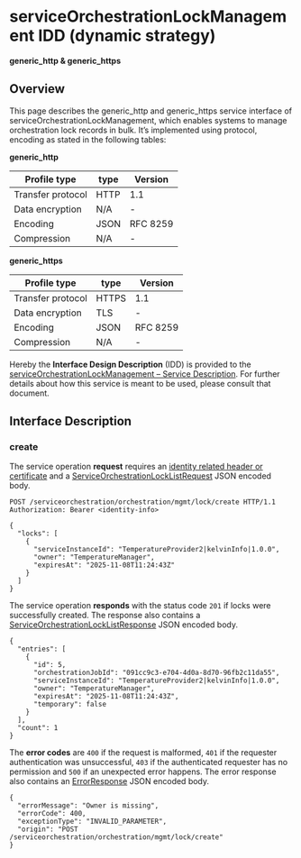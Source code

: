 # serviceOrchestrationLockManagement IDD (dynamic strategy)
**generic_http & generic_https**

## Overview

This page describes the generic_http and generic_https service interface of serviceOrchestrationLockManagement, which enables systems to manage orchestration lock records in bulk. It’s implemented using protocol, encoding as stated in the following tables:

**generic_http**

Profile type | type | Version
--- | --- | ---
Transfer protocol | HTTP | 1.1
Data encryption | N/A | -
Encoding | JSON | RFC 8259
Compression | N/A | -

**generic_https**

Profile type | type | Version
--- | --- | ---
Transfer protocol | HTTPS | 1.1
Data encryption | TLS | -
Encoding | JSON | RFC 8259
Compression | N/A | -

Hereby the **Interface Design Description** (IDD) is provided to the [serviceOrchestrationLockManagement – Service Description](../../assets/sd/5_0_0/service-orchestration-lock-management_sd.pdf). For further details about how this service is meant to be used, please consult that document.

## Interface Description

### create

The service operation **request** requires an [identity related header or certificate](../authentication_policy.md/#http) and a [ServiceOrchestrationLockListRequest](../data-models/service-orchestration-lock-list-request.md) JSON encoded body.

```
POST /serviceorchestration/orchestration/mgmt/lock/create HTTP/1.1
Authorization: Bearer <identity-info>

{
  "locks": [
    {
      "serviceInstanceId": "TemperatureProvider2|kelvinInfo|1.0.0",
      "owner": "TemperatureManager",
      "expiresAt": "2025-11-08T11:24:43Z"
    }
  ]
}
```

The service operation **responds** with the status code `201` if locks were successfully created. The response also contains a [ServiceOrchestrationLockListResponse](../data-models/service-orchestration-lock-list-response.md) JSON encoded body.

```
{
  "entries": [
    {
      "id": 5,
      "orchestrationJobId": "091cc9c3-e704-4d0a-8d70-96fb2c11da55",
      "serviceInstanceId": "TemperatureProvider2|kelvinInfo|1.0.0",
      "owner": "TemperatureManager",
      "expiresAt": "2025-11-08T11:24:43Z",
      "temporary": false
    }
  ],
  "count": 1
}
```

The **error codes** are `400` if the request is malformed, `401` if the requester authentication was unsuccessful, `403` if the authenticated requester has no permission and `500` if an unexpected error happens. The error response also contains an [ErrorResponse](../data-models/error-response.md) JSON encoded body.

```
{
  "errorMessage": "Owner is missing",
  "errorCode": 400,
  "exceptionType": "INVALID_PARAMETER",
  "origin": "POST /serviceorchestration/orchestration/mgmt/lock/create"
}
```